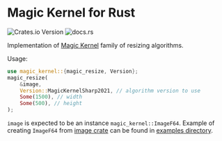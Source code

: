 # Magic Kernel for Rust

![Crates.io Version](https://img.shields.io/crates/v/magic-kernel)
![docs.rs](https://img.shields.io/docsrs/magic-kernel)



Implementation of [Magic Kernel](https://johncostella.com/magic/) family of resizing algorithms.

Usage:

```rust
use magic_kernel::{magic_resize, Version};
magic_resize(
    &image,
    Version::MagicKernelSharp2021, // algorithm version to use
    Some(1500), // width
    Some(500), // height
);
```

`image` is expected to be an instance `magic_kernel::ImageF64`. Example of creating `ImageF64` from
[image crate](https://crates.io/crates/image) can be found in [examples directory](https://github.com/SevInf/magic-kernel-rust/tree/main/examples).